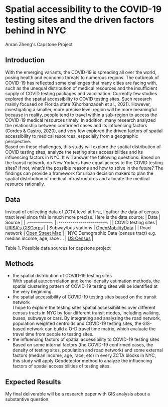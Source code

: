# Spatial accessibility to the COVID-19 testing sites and the driven factors behind in NYC
 Anran Zheng's Capstone Project
## Introduction
With the emerging variants, the COVID-19 is spreading all over the world, posing health and economic threats to numerous regions. The outbreak of COVID-19 has reflected some challenges that many cities are facing with, such as the unequal distribution of medical resources and the insufficient supply of COVID testing packages and vaccination. Currently few studies explored the spatial accessibility to COVID testing sites. Such research mainly focused on Florida state (Ghorbanzadeh et al., 2021). However, investigating a smaller, more precise level region will be more meaningful because in reality, people tend to travel within a sub-region to access the COVID-19 medical resources timely. In addition, many research analyzed the relationship between confirmed cases and its influencing factors (Cordes & Castro, 2020), and very few explored the driven factors of spatial accessibility to medical resources, especially from a geographic perspective.   
Based on these challenges, this study will explore the spatial distribution of COVID testing sites, analyze the testing sites accessibilities and its influencing factors in NYC. It will answer the following questions:  Based on the transit network, do New Yorkers have equal access to the COVID testing sites? If not, what’s the possible reasons and how to solve in the future? The findings can provide a framework for urban decision makers to plan the spatial distribution of medical infrastructures and allocate the medical resource rationally.

## Data
Instead of collecting data of ZCTA level at first, I gather the data of census tract level since this is much more precise. Here is the data source:
|     Data     |            Source            | 
| :------------: | :------------------------: | 
|    COVID testing sites    |      [URISA's GISCorps](https://covid-19-giscorps.hub.arcgis.com/apps/locate-a-covid-19-testing-provider/explore)     | 
| Subway/bus stations |          [OpenMobilityData](https://transitfeeds.com/p/mta)             | 
| Road network  |         [Open Street Map](https://download.bbbike.org/osm/bbbike/NewYork/)       |
| NYC Demographic Data (census tract) e.g. median income, age, race …    |         [US Census](https://www.census.gov/)       |  

Table 1. Possible data sources for capstone project  

## Methods
- the spatial distribution of COVID-19 testing sites  
With spatial autocorrelation and kernel density estimation methods, the spatial clustering pattern of COVID-19 testing sites will be identified at the very beginning.  
- the spatial accessibility of COVID-19 testing sites based on the transit network  
I hope to explore the testing sites spatial accessibilities over different census tracts in NYC by four different transit modes, including walking, buses, subways or cars. By integrating and analyzing the road network, population weighted centroids and COVID-19 testing sites, the GIS-based network can build a O-D travel time matrix, which evaluate the travel time from people to testing sites.  
- the influencing factors of spatial accessibility to COVID-19 testing sites  
Based on some internal factors (the COVID-19 confirmed cases, the density of testing sites, population and road network) and some external factors (median income, age, race, etc) in every ZCTA blocks in NYC, this study will apply Geodetector method to analyze the influencing factors of spatial accessibilities of testing sites.  
 ## Expected Results  
 My final deliverable will be a research paper with GIS analysis about a substantive question. 
 
